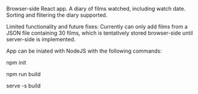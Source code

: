 Browser-side React app. A diary of films watched, including watch date. Sorting and flitering the diary supported.

Limited functionality and future fixes: Currently can only add films from a JSON file containing 30 films, which is tentatively stored browser-side until server-side is implemented.

App can be iniated with NodeJS with the following commands:

npm init

npm run build

serve -s build